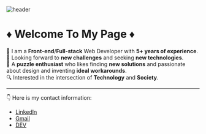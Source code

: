 ![header](https://drive.google.com/uc?export=download&id=15Ji1DnMm0BuOcMt8KNk8Ic4paGRhVc4v)
#  &diams; Welcome To My Page &diams;

🧔 I am a **Front-end**/**Full-stack** Web Developer with **5+ years of experience**.  
🧠 Looking forward to **new challenges** and seeking **new technologies**.  
🚀 A **puzzle enthusiast** who likes finding **new solutions** and passionate about design and inventing **ideal workarounds**.  
🔍 Interested in the intersection of **Technology** and **Society**.  

------------
👇 Here is my contact information:
- [LinkedIn](https://www.linkedin.com/in/hoomantalakian/ "My LinkedIn Page")
- [Gmail](mailto:hooman.talakian@gmail.com "Email")
- [DEV](https://dev.to/hoomantalakian "DEV")
